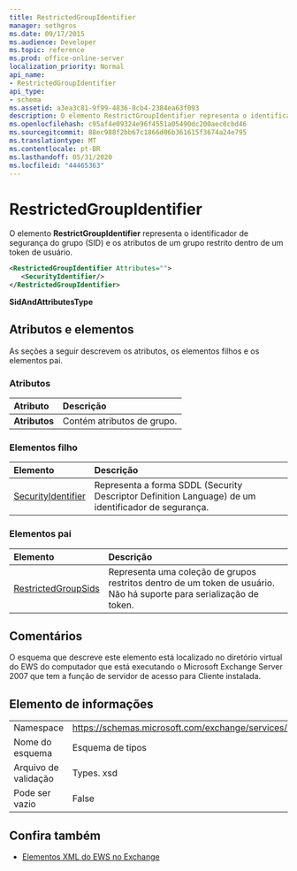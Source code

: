 ```yaml
---
title: RestrictedGroupIdentifier
manager: sethgros
ms.date: 09/17/2015
ms.audience: Developer
ms.topic: reference
ms.prod: office-online-server
localization_priority: Normal
api_name:
- RestrictedGroupIdentifier
api_type:
- schema
ms.assetid: a3ea3c81-9f99-4836-8cb4-2384ea63f093
description: O elemento RestrictGroupIdentifier representa o identificador de segurança do grupo (SID) e os atributos de um grupo restrito dentro de um token de usuário.
ms.openlocfilehash: c95af4e09324e96f4551a05490dc200aec0cbd46
ms.sourcegitcommit: 88ec988f2bb67c1866d06b361615f3674a24e795
ms.translationtype: MT
ms.contentlocale: pt-BR
ms.lasthandoff: 05/31/2020
ms.locfileid: "44465363"
---
```

# <a name="restrictedgroupidentifier"></a>RestrictedGroupIdentifier

O elemento **RestrictGroupIdentifier** representa o identificador de segurança do grupo (SID) e os atributos de um grupo restrito dentro de um token de usuário. 
  
```xml
<RestrictedGroupIdentifier Attributes="">
   <SecurityIdentifier/>
</RestrictedGroupIdentifier>
```

 **SidAndAttributesType**
## <a name="attributes-and-elements"></a>Atributos e elementos

As seções a seguir descrevem os atributos, os elementos filhos e os elementos pai.
  
### <a name="attributes"></a>Atributos

|**Atributo**|**Descrição**|
|:-----|:-----|
|**Atributos** <br/> |Contém atributos de grupo.  <br/> |
   
### <a name="child-elements"></a>Elementos filho

|**Elemento**|**Descrição**|
|:-----|:-----|
|[SecurityIdentifier](securityidentifier.md) <br/> |Representa a forma SDDL (Security Descriptor Definition Language) de um identificador de segurança.  <br/> |
   
### <a name="parent-elements"></a>Elementos pai

|**Elemento**|**Descrição**|
|:-----|:-----|
|[RestrictedGroupSids](restrictedgroupsids.md) <br/> |Representa uma coleção de grupos restritos dentro de um token de usuário. Não há suporte para serialização de token.  <br/> |
   
## <a name="remarks"></a>Comentários

O esquema que descreve este elemento está localizado no diretório virtual do EWS do computador que está executando o Microsoft Exchange Server 2007 que tem a função de servidor de acesso para Cliente instalada.
  
## <a name="element-information"></a>Elemento de informações

|||
|:-----|:-----|
|Namespace  <br/> |https://schemas.microsoft.com/exchange/services/2006/types  <br/> |
|Nome do esquema  <br/> |Esquema de tipos  <br/> |
|Arquivo de validação  <br/> |Types. xsd  <br/> |
|Pode ser vazio  <br/> |False  <br/> |
   
## <a name="see-also"></a>Confira também



- [Elementos XML do EWS no Exchange](ews-xml-elements-in-exchange.md)

